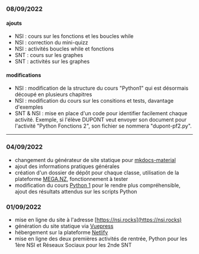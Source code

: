 ### 08/09/2022
#### ajouts
- NSI : cours sur les fonctions et les boucles while
- NSI : correction du mini-quizz
- NSI : activités boucles while et fonctions
- SNT : cours sur les graphes
- SNT : activités sur les graphes

#### modifications
- NSI : modification de la structure du cours "Python1" qui est désormais découpé en plusieurs chapitres
- NSI : modification du cours sur les consitions et tests, davantage d'exemples
- SNT & NSI : mise en place d'un code pour identifier facilement chaque activité. Exemple, si l'élève DUPONT veut envoyer son document pour l'activité "Python Fonctions 2", son fichier se nommera "dupont-pf2.py".

***

### 04/09/2022
- changement du générateur de site statique pour [mkdocs-material](https://squidfunk.github.io/mkdocs-material/)
- ajout des informations pratiques générales
- création d'un dossier de dépôt pour chaque classe, utilisation de la plateforme [MEGA.NZ](https://mega.nz), fonctionnement à tester
- modification du cours [Python 1](nsi/python1.md) pour le rendre plus compréhensible, ajout des résultats attendus sur les scripts Python

### 01/09/2022
- mise en ligne du site à l'adresse [https://nsi.rocks](https://nsi.rocks)
- génération du site statique via [Vuepress](https://vuepress.vuejs.org)
- hébergement sur la plateforme [Netlify](https://netlify.com)
- mise en ligne des deux premières activités de rentrée, Python pour les 1ère NSI et Réseaux Sociaux pour les 2nde SNT